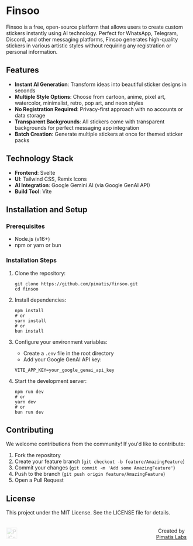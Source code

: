 # Finsoo

Finsoo is a free, open-source platform that allows users to create custom stickers instantly using AI technology. Perfect for WhatsApp, Telegram, Discord, and other messaging platforms, Finsoo generates high-quality stickers in various artistic styles without requiring any registration or personal information.

## Features

- **Instant AI Generation**: Transform ideas into beautiful sticker designs in seconds
- **Multiple Style Options**: Choose from cartoon, anime, pixel art, watercolor, minimalist, retro, pop art, and neon styles
- **No Registration Required**: Privacy-first approach with no accounts or data storage
- **Transparent Backgrounds**: All stickers come with transparent backgrounds for perfect messaging app integration
- **Batch Creation**: Generate multiple stickers at once for themed sticker packs

## Technology Stack

- **Frontend**: Svelte
- **UI**: Tailwind CSS, Remix Icons
- **AI Integration**: Google Gemini AI (via Google GenAI API)
- **Build Tool**: Vite

## Installation and Setup

### Prerequisites
- Node.js (v16+)
- npm or yarn or bun

### Installation Steps

1. Clone the repository:
   ```
   git clone https://github.com/pimatis/finsoo.git
   cd finsoo
   ```

2. Install dependencies:
   ```
   npm install
   # or
   yarn install
   # or
   bun install
   ```

3. Configure your environment variables:
   - Create a `.env` file in the root directory
   - Add your Google GenAI API key:
   ```
   VITE_APP_KEY=your_google_genai_api_key
   ```

4. Start the development server:
   ```
   npm run dev
   # or
   yarn dev
   # or
   bun run dev
   ```

## Contributing

We welcome contributions from the community! If you'd like to contribute:

1. Fork the repository
2. Create your feature branch (`git checkout -b feature/AmazingFeature`)
3. Commit your changes (`git commit -m 'Add some AmazingFeature'`)
4. Push to the branch (`git push origin feature/AmazingFeature`)
5. Open a Pull Request

## License

This project under the MIT License. See the LICENSE file for details.

<div align="center" style="display: flex; align-items: center; justify-content: space-between;">
   <p style="margin-left: 25rem; margin-top: 1.2rem;">Created by <a href="https://github.com/pimatis">Pimatis Labs</a></p>
   <img src="https://www.upload.ee/image/17796243/logo.png" alt="PiContent Logo" width="30" style="opacity: 0.2; position: absolute;">
</div>

